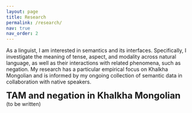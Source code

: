 ```yaml
---
layout: page
title: Research
permalink: /research/
nav: true
nav_order: 2
---
```


As a linguist, I am interested in semantics and its interfaces. Specifically, I investigate the meaning of tense, aspect, and modality across natural language, as well as their interactions with related phenomena, such as negation. My research has a particular empirical focus on Khalkha Mongolian and is informed by my ongoing collection of semantic data in collaboration with native speakers.

<font size="5"><b>TAM and negation in Khalkha Mongolian</b></font><br>
(to be written)

